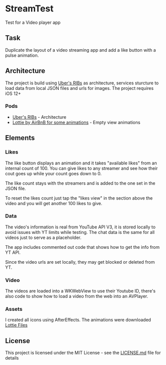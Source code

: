 # StreamTest

Test for a Video player app

## Task

Duplicate the layout of a video streaming app and add a like button with a pulse animation.

## Architecture

The project is build using [Uber's RIBs](https://github.com/uber/RIBs) as architecture, services sturcture to load data from local JSON files and urls for images. The project requires iOS 12+

### Pods

* [Uber's RIBs](https://github.com/uber/RIBs) - Architecture
* [Lottie by AirBnB for some animations](https://airbnb.design/lottie/) - Empty view animations

## Elements

### Likes

The like button displays an animation and it takes "available likes" from an internal count of 100. You can give likes to any streamer and see how their cout goes up while your count goes down to 0.

The like count stays with the streamers and is added to the one set in the JSON file.

To reset the likes count just tap the "likes view" in the section above the video and you will get another 100 likes to give.

### Data

The video's information is real from YouTube API V3, it is stored locally to avoid issues with YT limits while testing. The chat data is the same for all videos just to serve as a placeholder.

The app includes commented out code that shows how to get the info from YT API.

Since the video urls are set locally, they may get blocked or deleted from YT.


### Video

The videos are loaded into a WKWebView to use their Youtube ID, there's also code to show how to load a video from the web into an AVPlayer.

### Assets

I created all icons using AfterEffects. The animations were downloaded [Lottie Files](https://lottiefiles.com) 

## License

This project is licensed under the MIT License - see the [LICENSE.md](LICENSE.md) file for details
